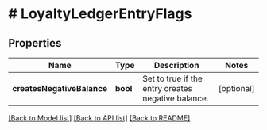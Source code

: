 # # LoyaltyLedgerEntryFlags

## Properties

Name | Type | Description | Notes
------------ | ------------- | ------------- | -------------
**createsNegativeBalance** | **bool** | Set to true if the entry creates negative balance. | [optional] 

[[Back to Model list]](../../README.md#documentation-for-models) [[Back to API list]](../../README.md#documentation-for-api-endpoints) [[Back to README]](../../README.md)


